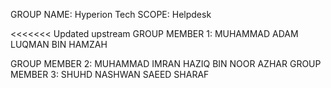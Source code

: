 GROUP NAME: Hyperion Tech
SCOPE: Helpdesk

<<<<<<< Updated upstream
GROUP MEMBER 1: MUHAMMAD ADAM LUQMAN BIN HAMZAH

GROUP MEMBER 2: MUHAMMAD IMRAN HAZIQ BIN NOOR AZHAR
GROUP MEMBER 3: SHUHD NASHWAN SAEED SHARAF
